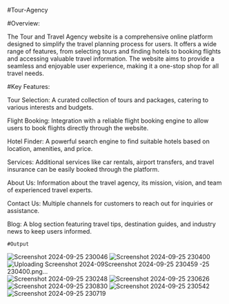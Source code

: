 #Tour-Agency




#Overview:

The Tour and Travel Agency website is a comprehensive online platform designed to simplify the travel planning process for users. It offers a wide range of features, from selecting tours and finding hotels to booking flights and accessing valuable travel information. The website aims to provide a seamless and enjoyable user experience, making it a one-stop shop for all travel needs.






#Key Features:   


Tour Selection: A curated collection of tours and packages, catering to various interests and budgets.

Flight Booking: Integration with a reliable flight booking engine to allow users to book flights directly through the website.

Hotel Finder: A powerful search engine to find suitable hotels based on location, amenities, and price.

Services: Additional services like car rentals, airport transfers, and travel insurance can be easily booked through the platform.

About Us: Information about the travel agency, its mission, vision, and team of experienced travel experts.

Contact Us: Multiple channels for customers to reach out for inquiries or assistance.

Blog: A blog section featuring travel tips, destination guides, and industry news to keep users informed.



    #Output

![Screenshot 2024-09-25 230046](https://github.com/user-attachments/assets/60fa4dbd-cab4-4733-bde4-1eb5409456d3)
![Screenshot 2024-09-25 230400](https://github.com/user-attachments/assets/6cb0d33a-5591-4dc4-bc92-46dd4f41c36b)
![Uploading Screenshot 2024-09![Screenshot 2024-09-25 230459](https://github.com/user-attachments/assets/cd70ec59-36b5-4954-ac16-b73a81f8c923)
-25 230400.png…]()
![Screenshot 2024-09-25 230248](https://github.com/user-attachments/assets/4f16ae7d-7f03-4280-aa67-8714234da56b)
![Screenshot 2024-09-25 230626](https://github.com/user-attachments/assets/6250a281-87c7-482a-9c8c-71b50aef1c12)
![Screenshot 2024-09-25 230830](https://github.com/user-attachments/assets/21e02ba8-6ff8-4af7-b906-786ccb49636b)
![Screenshot 2024-09-25 230542](https://github.com/user-attachments/assets/e9129391-4ca8-4686-9d42-5b9b5ca4ec2f)
![Screenshot 2024-09-25 230719](https://github.com/user-attachments/assets/dc840c07-efca-4fa3-a8ba-dc048fc3648f)
